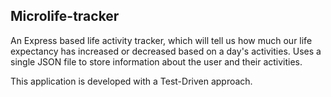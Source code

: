 ## Microlife-tracker

An Express based life activity tracker, which will tell us how much our life expectancy has increased or decreased based on a day's activities. Uses a single JSON file to store information about the user and their activities.

This application is developed with a Test-Driven approach.